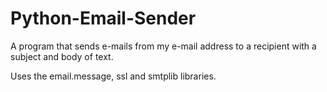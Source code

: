 # Python-Email-Sender
A program that sends e-mails from my e-mail address to a recipient with a subject and body of text.

Uses the email.message, ssl and smtplib libraries.
